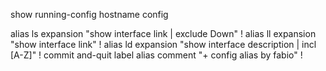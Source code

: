 show running-config hostname
config

alias ls
 expansion "show interface link | exclude Down"
!
alias ll
 expansion "show interface link"
!
alias ld
 expansion "show interface description | incl [A-Z]"
!
commit and-quit label alias comment "+ config alias by fabio"
!